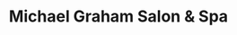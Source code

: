 ---
title: "Michael Graham Salon & Spa"
url: /naperville/michael-graham-salon-and-spa-showplace-drive/
shop: hairdresser
---